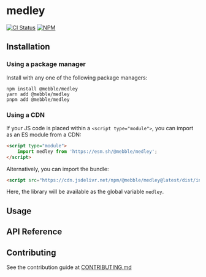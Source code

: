 # medley

[![CI Status](https://github.com/mebble/medley/workflows/CI/badge.svg)](https://github.com/mebble/medley/actions)
[![NPM](https://img.shields.io/npm/v/@mebble/medley?logo=npm&labelColor=000&color=555)](https://www.npmjs.com/package/@mebble/medley)

## Installation

### Using a package manager

Install with any one of the following package managers:

```
npm install @mebble/medley
yarn add @mebble/medley
pnpm add @mebble/medley
```

### Using a CDN

If your JS code is placed within a `<script type="module">`, you can import as an ES module from a CDN:

```html
<script type="module">
    import medley from 'https://esm.sh/@mebble/medley';
</script>
```

Alternatively, you can import the bundle:

```html
<script src="https://cdn.jsdelivr.net/npm/@mebble/medley@latest/dist/index.umd.js"></script>
```

Here, the library will be available as the global variable `medley`.

## Usage

## API Reference

## Contributing

See the contribution guide at [CONTRIBUTING.md](CONTRIBUTING.md)

